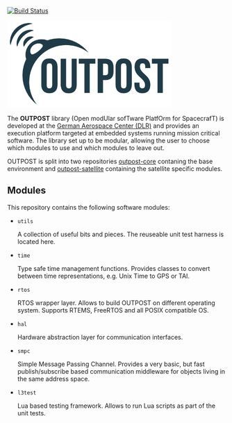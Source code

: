 [![Build Status](http://hbryavsci1l.hb.dlr.de:8080/job/outpost-core/badge/icon)](http://hbryavsci1l.hb.dlr.de:8080/job/outpost-core/)

<img src="doc/images/OUTPOST_logo.png" height="200px" />

The **OUTPOST** library (Open modUlar sofTware PlatfOrm for SpacecrafT)
is developed at the [German Aerospace Center (DLR)][] and provides an
execution platform targeted at embedded systems running mission
critical software.
The library set up to be modular, allowing the user to choose which
modules to use and which modules to leave out.

OUTPOST is split into two repositories [outpost-core][] contaning the base
environment and [outpost-satellite][] containing the satellite specific
modules.

Modules
-------

This repository contains the following software modules:

- `utils`

    A collection of useful bits and pieces. The reuseable unit
    test harness is located here.

- `time`

    Type safe time management functions. Provides classes to convert
    between time representations, e.g. Unix Time to GPS or TAI.

- `rtos`

    RTOS wrapper layer. Allows to build OUTPOST on different operating
    system. Supports RTEMS, FreeRTOS and all POSIX compatible OS.

- `hal`

    Hardware abstraction layer for communication interfaces.

- `smpc`

    Simple Message Passing Channel. Provides a very basic, but fast
    publish/subscribe based communication middleware for objects living in
    the same address space.

- `l3test`

    Lua based testing framework. Allows to run Lua scripts as part of
    the unit tests.

[German Aerospace Center (DLR)]: http://www.dlr.de/irs/en/

[outpost-core]: https://hbryavsci1l.hb.dlr.de:8929/avionics-software/outpost-core
[outpost-satellite]: https://hbryavsci1l.hb.dlr.de:8929/avionics-software/outpost-satellite
